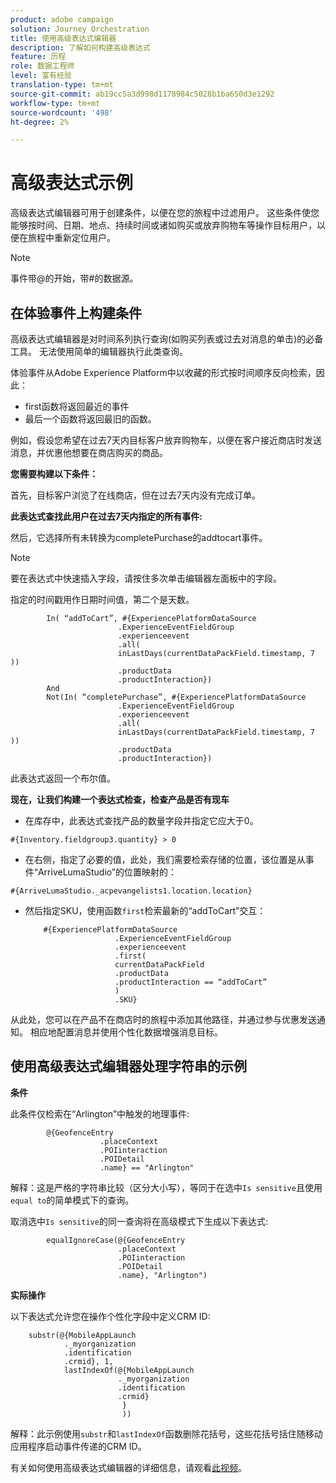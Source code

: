 ```yaml
---
product: adobe campaign
solution: Journey Orchestration
title: 使用高级表达式编辑器
description: 了解如何构建高级表达式
feature: 历程
role: 数据工程师
level: 富有经验
translation-type: tm+mt
source-git-commit: ab19cc5a3d998d1178984c5028b1ba650d3e1292
workflow-type: tm+mt
source-wordcount: '498'
ht-degree: 2%

---
```



# 高级表达式示例

高级表达式编辑器可用于创建条件，以便在您的旅程中过滤用户。 这些条件使您能够按时间、日期、地点、持续时间或诸如购买或放弃购物车等操作目标用户，以便在旅程中重新定位用户。

>[!NOTE]
>
>事件带@的开始，带#的数据源。

## 在体验事件上构建条件

高级表达式编辑器是对时间系列执行查询(如购买列表或过去对消息的单击)的必备工具。 无法使用简单的编辑器执行此类查询。

体验事件从Adobe Experience Platform中以收藏的形式按时间顺序反向检索，因此：

* first函数将返回最近的事件
* 最后一个函数将返回最旧的函数。

例如，假设您希望在过去7天内目标客户放弃购物车，以便在客户接近商店时发送消息，并优惠他想要在商店购买的商品。

**您需要构建以下条件：**

首先，目标客户浏览了在线商店，但在过去7天内没有完成订单。

<!--**This expression looks for a specified value in a string value:**

`In (“addToCart”, #{field reference from experience event})`-->

**此表达式查找此用户在过去7天内指定的所有事件:**

然后，它选择所有未转换为completePurchase的addtocart事件。

>[!NOTE]
>
>要在表达式中快速插入字段，请按住多次单击编辑器左面板中的字段。

指定的时间戳用作日期时间值，第二个是天数。

```
        In( “addToCart”, #{ExperiencePlatformDataSource
                        .ExperienceEventFieldGroup
                        .experienceevent
                        .all(
                        inLastDays(currentDataPackField.timestamp, 7 ))
                        .productData
                        .productInteraction})
        And
        Not(In( “completePurchase”, #{ExperiencePlatformDataSource
                        .ExperienceEventFieldGroup
                        .experienceevent
                        .all(
                        inLastDays(currentDataPackField.timestamp, 7 ))
                        .productData
                        .productInteraction})
```

此表达式返回一个布尔值。

**现在，让我们构建一个表达式检查，检查产品是否有现车**

* 在库存中，此表达式查找产品的数量字段并指定它应大于0。

`#{Inventory.fieldgroup3.quantity} > 0`

* 在右侧，指定了必要的值，此处，我们需要检索存储的位置，该位置是从事件“ArriveLumaStudio”的位置映射的：

`#{ArriveLumaStudio._acpevangelists1.location.location}`

* 然后指定SKU，使用函数`first`检索最新的“addToCart”交互：

   ```
       #{ExperiencePlatformDataSource
                       .ExperienceEventFieldGroup
                       .experienceevent
                       .first(
                       currentDataPackField
                       .productData
                       .productInteraction == “addToCart”
                       )
                       .SKU}
   ```

从此处，您可以在产品不在商店时的旅程中添加其他路径，并通过参与优惠发送通知。 相应地配置消息并使用个性化数据增强消息目标。

## 使用高级表达式编辑器处理字符串的示例

**条件**

此条件仅检索在“Arlington”中触发的地理事件:

```
        @{GeofenceEntry
                    .placeContext
                    .POIinteraction
                    .POIDetail
                    .name} == "Arlington"
```

解释：这是严格的字符串比较（区分大小写），等同于在选中`Is sensitive`且使用`equal to`的简单模式下的查询。

取消选中`Is sensitive`的同一查询将在高级模式下生成以下表达式:

```
        equalIgnoreCase(@{GeofenceEntry
                        .placeContext
                        .POIinteraction
                        .POIDetail
                        .name}, "Arlington")
```

**实际操作**

以下表达式允许您在操作个性化字段中定义CRM ID:

```
    substr(@{MobileAppLaunch
            ._myorganization
            .identification
            .crmid}, 1, 
            lastIndexOf(@{MobileAppLaunch
                        ._myorganization
                        .identification
                        .crmid}
                         }
                         ))
```

解释：此示例使用`substr`和`lastIndexOf`函数删除花括号，这些花括号括住随移动应用程序启动事件传递的CRM ID。

有关如何使用高级表达式编辑器的详细信息，请观看[此视频](https://docs.adobe.com/content/help/en/platform-learn/tutorials/journey-orchestration/create-a-journey.html)。
